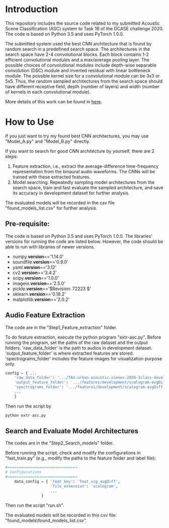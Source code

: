 # Introduction

This repository includes the source code related to my submitted Acoustic Scene Classification (ASC) system to Task 1B of the DCASE challenge 2020. The code is based on Python 3.5 and uses PyTorch 1.0.0.

The submitted system used the best CNN architecture that is found by random search in a predefined search space. The architectures in the search space have 2-4 convolutional blocks. Each block contains 1-2 efficient convolutional modules and a max/average pooling layer. The possible choices of convolutional modules include depth-wise separable convolution (DSC) module and inverted residual with linear bottleneck module. The possible kernel size for a convolutional module can be 3x3 or 5x5. Thus, the random sampled architectures from the search space should have different receptive field, depth (number of layers) and width (number of kernels in each convolutional module).

More details of this work can be found in [here](http://dcase.community/documents/workshop2020/proceedings/DCASE2020Workshop_Wu_18.pdf). 

# How to Use

If you just want to try my found best CNN architectures, you may use "Model_A.py" and "Model_B.py" directly.

If you want to search for good CNN architecture by yourself, there are 2 steps: 

1. Feature extraction, i.e., extract the average-difference time-frequency representation from the binaural audio waveforms. The CNNs will be trained with these extracted features.
2. Model searching. Repeatedly sampling model architectures from the search space, train and fast evaluate the sampled architecture, and save its accuracy in development dataset for further analysis.

The evaluated models will be recorded in the csv file "found_models_list.csv" for further analysis.

## Pre-requisite:

The code is based on Python 3.5 and uses PyTorch 1.0.0. The libraries' versions for running the code are listed below. However, the code should be able to run with libraries of newer versions. 

- numpy.__version__=='1.14.0'
- soundfile.__version__=='0.9.0'
- yaml.__version__=='3.12'
- cv2.__version__=='3.4.2'
- scipy.__version__=='1.0.0'
- imageio.__version__=='2.5.0'
- pickle.__version__=='$Revision: 72223 $'
- sklearn.__version__=='0.18.2'
- matplotlib.__version__=='2.0.2'



## Audio Feature Extraction

The code are in the "Step1_Feature_extraction" folder.

To do feature extraction, execute the python program "extr-asc.py". Before running the program, set the paths of the raw dataset and the output folders. 'raw_data_folder' is the path to audios in development dataset. 'output_feature_folder' is where extracted features are stored. 'spectrograms_folder' includes the feature images for visualization purpose only.

```python
config = { ...
	'raw_data_folder': '.../TAU-urban-acoustic-scenes-2020-3class-development/audio',
	'output_feature_folder': '.../features/development/scalogram-avgDiff',
	'spectrograms_folder': '.../features/development/scalogram-avgDiff-imgs',
	...
	}
```

Then run the script by

```python
python extr-asc.py
```

## Search and Evaluate Model Architectures

The codes are in the "Step2_Search_models" folder. 

Before running the script, check and modify the configurations in "fast_train.py" (e.g., modify the paths to the feature folder and label file):

```python
#===============================
# Configurations
#===============================
	data_config = {	'feat_key': 'feat_scg_avgDiff',
					'file_extension': 'scalogram',
					...
				} 
```

Then run the script "run.sh".

The evaluated models will be recorded in this csv file: "found_models\found_models_list.csv".
